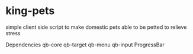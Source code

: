 # king-pets
simple client side script to make domestic pets able to be petted to relieve stress

Dependencies
qb-core
qb-target
qb-menu
qb-input
ProgressBar
